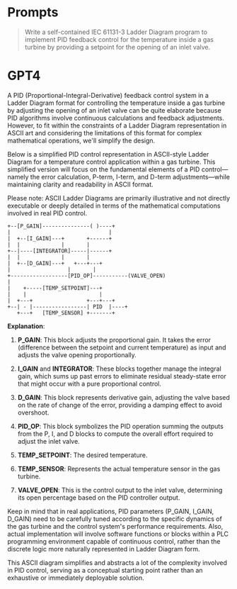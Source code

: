 # Prompts

> Write a self-contained IEC 61131-3 Ladder Diagram program to implement PID feedback control for the temperature inside a gas turbine by providing a setpoint for the opening of an inlet valve.

# GPT4

A PID (Proportional-Integral-Derivative) feedback control system in a Ladder Diagram format for controlling the temperature inside a gas turbine by adjusting the opening of an inlet valve can be quite elaborate because PID algorithms involve continuous calculations and feedback adjustments. However, to fit within the constraints of a Ladder Diagram representation in ASCII art and considering the limitations of this format for complex mathematical operations, we'll simplify the design.

Below is a simplified PID control representation in ASCII-style Ladder Diagram for a temperature control application within a gas turbine. This simplified version will focus on the fundamental elements of a PID control—namely the error calculation, P-term, I-term, and D-term adjustments—while maintaining clarity and readability in ASCII format.

Please note: ASCII Ladder Diagrams are primarily illustrative and not directly executable or deeply detailed in terms of the mathematical computations involved in real PID control.

```
+--[P_GAIN]---------------( )----+
|                               |
|  +--[I_GAIN]---+       +------+
|  |             |       |
+--|----[INTEGRATOR]-----|------+
|  |             |       |
|  +--[D_GAIN]---+   +---+---+
|                  |       |
+------------------[PID_OP]-----------(VALVE_OPEN)
|
|    +-----[TEMP_SETPOINT]---+
|    |                       |
|  +---+                 +---+---+
+--| - |-----------------| PID  |----+
   +---+   [TEMP_SENSOR] +-------+
```

**Explanation**:

1. **P_GAIN**: This block adjusts the proportional gain. It takes the error (difference between the setpoint and current temperature) as input and adjusts the valve opening proportionally.

2. **I_GAIN** and **INTEGRATOR**: These blocks together manage the integral gain, which sums up past errors to eliminate residual steady-state error that might occur with a pure proportional control.

3. **D_GAIN**: This block represents derivative gain, adjusting the valve based on the rate of change of the error, providing a damping effect to avoid overshoot.

4. **PID_OP**: This block symbolizes the PID operation summing the outputs from the P, I, and D blocks to compute the overall effort required to adjust the inlet valve.

5. **TEMP_SETPOINT**: The desired temperature.

6. **TEMP_SENSOR**: Represents the actual temperature sensor in the gas turbine.

7. **VALVE_OPEN**: This is the control output to the inlet valve, determining its open percentage based on the PID controller output.

Keep in mind that in real applications, PID parameters (P_GAIN, I_GAIN, D_GAIN) need to be carefully tuned according to the specific dynamics of the gas turbine and the control system's performance requirements. Also, actual implementation will involve software functions or blocks within a PLC programming environment capable of continuous control, rather than the discrete logic more naturally represented in Ladder Diagram form.

This ASCII diagram simplifies and abstracts a lot of the complexity involved in PID control, serving as a conceptual starting point rather than an exhaustive or immediately deployable solution.

